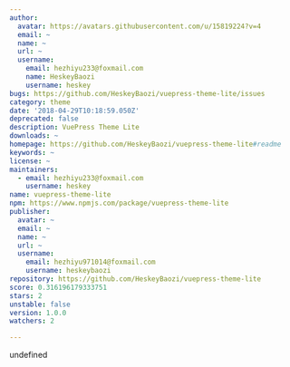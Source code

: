 ```yaml
---
author:
  avatar: https://avatars.githubusercontent.com/u/15819224?v=4
  email: ~
  name: ~
  url: ~
  username:
    email: hezhiyu233@foxmail.com
    name: HeskeyBaozi
    username: heskey
bugs: https://github.com/HeskeyBaozi/vuepress-theme-lite/issues
category: theme
date: '2018-04-29T10:18:59.050Z'
deprecated: false
description: VuePress Theme Lite
downloads: ~
homepage: https://github.com/HeskeyBaozi/vuepress-theme-lite#readme
keywords: ~
license: ~
maintainers:
  - email: hezhiyu233@foxmail.com
    username: heskey
name: vuepress-theme-lite
npm: https://www.npmjs.com/package/vuepress-theme-lite
publisher:
  avatar: ~
  email: ~
  name: ~
  url: ~
  username:
    email: hezhiyu971014@foxmail.com
    username: heskeybaozi
repository: https://github.com/HeskeyBaozi/vuepress-theme-lite
score: 0.316196179333751
stars: 2
unstable: false
version: 1.0.0
watchers: 2

---
```


undefined